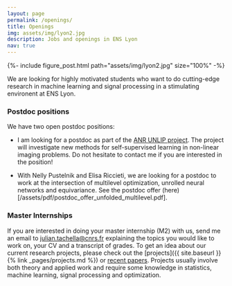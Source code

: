 ```yaml
---
layout: page
permalink: /openings/
title: Openings
img: assets/img/lyon2.jpg
description: Jobs and openings in ENS Lyon
nav: true
---
```


{%- include figure_post.html 
    path="assets/img/lyon2.jpg"
    size="100%"
-%}

We are looking for highly motivated students who want to do cutting-edge research in machine learning and signal processing in a stimulating environent at ENS Lyon.

### Postdoc positions

We have two open postdoc positions:

- I am looking for a postdoc as part of the [ANR UNLIP project](https://anr.fr/fr/detail/call/aapg-appel-a-projets-generique-2023/). The project will investigate new methods for self-supervised learning in non-linear imaging problems. Do not hesitate to contact me if you are interested in the position!

- With Nelly Pustelnik and Elisa Riccieti, we are looking for a postdoc to work at the intersection of multilevel optimization, unrolled neural networks and equivariance. See the postdoc offer (here)[/assets/pdf/postdoc_offer_unfolded_multilevel.pdf].

### Master Internships

 If you are interested in doing your master internship (M2) with us, send me an email to julian.tachella@cnrs.fr explaining the topics you would like to work on, your CV and a transcript of grades. To get an idea about our current research projects, please check out the [projects]({{ site.baseurl }}{% link _pages/projects.md %}) or [recent papers](https://scholar.google.co.uk/citations?user=u_hH-fUAAAAJ&hl=en). Projects usually involve both theory and applied work and require some knowledge in statistics, machine learning, signal processing and optimization.
